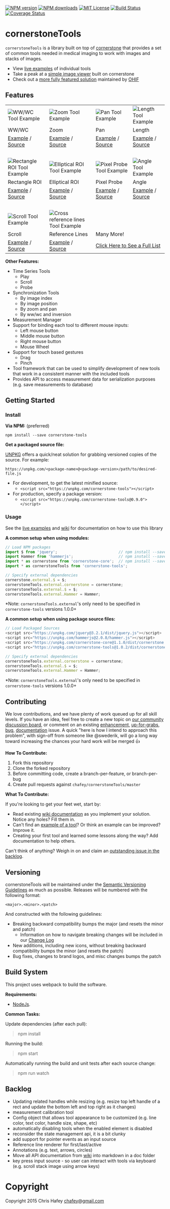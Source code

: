 [![NPM version][npm-version-image]][npm-url] [![NPM downloads][npm-downloads-image]][npm-url] [![MIT License][license-image]][license-url] [![Build Status][travis-image]][travis-url]
[![Coverage Status][coverage-image]][coverage-url]

cornerstoneTools
================

`cornerstoneTools` is a library built on top of [cornerstone](https://github.com/chafey/cornerstone) that provides
a set of common tools needed in medical imaging to work with images and stacks of images.

* View [live examples](https://rawgithub.com/chafey/cornerstoneTools/master/examples/index.html) of individual tools
* Take a peak at a [simple image viewer](http://chafey.github.io/cornerstoneDemo/) built on cornerstone
* Check out a [more fully featured solution](http://viewer.ohif.org/) maintained by [OHIF](http://ohif.org/)


Features
--------

<!-- 5 columns looks great on desktop, but 4 column table supports mobile better -->
<table>
  <!-- Image Row -->
  <tr>
    <td>
      <img alt="WW/WC Tool Example" src="https://github.com/dannyrb/cornerstoneTools/raw/b5f1595d5ecbb021efcdb6640efc5d49751e3a08/examples/00-tool-images/wwwc.gif" />
    </td>
    <td>
      <img alt="Zoom Tool Example" src="https://github.com/dannyrb/cornerstoneTools/raw/e0a85b1dfad09cae76f47dc7629e3eb03c70135c/examples/00-tool-images/zoom.gif" />
    </td>
    <td>
      <img alt="Pan Tool Example" src="https://github.com/dannyrb/cornerstoneTools/raw/e0a85b1dfad09cae76f47dc7629e3eb03c70135c/examples/00-tool-images/pan.gif" />
    </td>
    <td>
      <img alt="Length Tool Example" src="https://github.com/dannyrb/cornerstoneTools/raw/e0a85b1dfad09cae76f47dc7629e3eb03c70135c/examples/00-tool-images/length.gif" />
    </td>
  <tr>
  <!-- Name Row -->
  <tr>
    <td>WW/WC</td>
    <td>Zoom</td>
    <td>Pan</td>
    <td>Length</td>
  </tr>
  <!-- External Links Row -->
  <tr>
    <td>
      <a href="https://rawgit.com/chafey/cornerstoneTools/master/examples/allImageTools/index.html">Example</a> /
      <a href="https://github.com/dannyrb/cornerstoneTools/blob/074c012323786744e45415f82a21582f65689923/src/imageTools/wwwc.js">Source</a>
    </td>
    <td>
      <a href="https://rawgit.com/chafey/cornerstoneTools/master/examples/allImageTools/index.html">Example</a> /
      <a href="https://github.com/chafey/cornerstoneTools/blob/master/src/imageTools/zoom.js">Source</a>
    </td>
    <td>
      <a href="https://github.com/chafey/cornerstoneTools/blob/master/src/imageTools/zoom.js">Example</a> /
      <a href="https://github.com/chafey/cornerstoneTools/blob/master/src/imageTools/pan.js">Source</a>
    </td>
    <td>
      <a href="https://rawgit.com/chafey/cornerstoneTools/master/examples/allImageTools/index.html">Example</a> /
      <a href="https://github.com/chafey/cornerstoneTools/blob/master/src/imageTools/length.js">Source</a>
    </td>
  </tr>
  <!-- Buffer Row -->
  <tr>
    <td colspan="4">&nbsp;</td>
  </tr>
   <!-- Image Row -->
  <tr>
    <td>
      <img alt="Rectangle ROI Tool Example" src="https://github.com/dannyrb/cornerstoneTools/raw/e0a85b1dfad09cae76f47dc7629e3eb03c70135c/examples/00-tool-images/rectangle-roi.gif" />
    </td>
    <td>
      <img alt="Elliptical ROI Tool Example" src="https://placehold.it/150" />
    </td>
    <td>
      <img alt="Pixel Probe Tool Example" src="https://placehold.it/150" />
    </td>
    <td>
      <img alt="Angle Tool Example" src="https://placehold.it/150" />
    </td>
  <tr>
  <!-- Name Row -->
  <tr>
    <td>Rectangle ROI</td>
    <td>Elliptical ROI</td>
    <td>Pixel Probe</td>
    <td>Angle</td>
  </tr>
  <!-- External Links Row -->
  <tr>
    <td>
      <a href="https://rawgit.com/chafey/cornerstoneTools/master/examples/allImageTools/index.html">Example</a> /
      <a href="https://github.com/chafey/cornerstoneTools/blob/master/src/imageTools/rectangleRoi.js">Source</a>
    </td>
    <td>
      <a href="https://rawgit.com/chafey/cornerstoneTools/master/examples/allImageTools/index.html">Example</a> /
      <a href="https://github.com/chafey/cornerstoneTools/blob/master/src/imageTools/ellipticalRoi.js">Source</a>
    </td>
    <td>
      <a href="https://rawgit.com/chafey/cornerstoneTools/master/examples/allImageTools/index.html">Example</a> /
      <a href="https://github.com/chafey/cornerstoneTools/blob/master/src/imageTools/probe.js">Source</a>
    </td>
    <td>
      <a href="https://rawgit.com/chafey/cornerstoneTools/master/examples/allImageTools/index.html">Example</a> /
      <a href="https://github.com/chafey/cornerstoneTools/blob/master/src/imageTools/angleTool.js">Source</a>
    </td>
  </tr>
  <!-- Buffer Row -->
  <tr>
    <td colspan="4">&nbsp;</td>
  </tr>
  <!-- Image Row -->
  <tr>
    <td>
      <img alt="Scroll Tool Example" src="https://placehold.it/150" />
    </td>
    <td>
      <img alt="Cross reference lines Tool Example" src="https://placehold.it/150" />
    </td>
    <td colspan="2"><!-- Empty Column --></td>
  <tr>
  <!-- Name Row -->
  <tr>
    <td>Scroll</td>
    <td>Reference Lines</td>
    <td colspan="2">Many More!</td>
  </tr>
  <!-- External Links Row -->
  <tr>
    <td>
      <a href="https://rawgit.com/chafey/cornerstoneTools/master/examples/stackScroll/index.html">Example</a> /
      <a href="https://github.com/chafey/cornerstoneTools/blob/master/src/stackTools/stackScroll.js">Source</a>
    </td>
    <td>
      <a href="https://rawgit.com/chafey/cornerstoneTools/master/examples/referenceLineTool/index.html">Example</a> /
      <a href="https://github.com/chafey/cornerstoneTools/blob/master/src/referenceLines/referenceLinesTool.js">Source</a>
    </td>
    <td colspan="2"><a href="https://rawgit.com/chafey/cornerstoneTools/master/examples/index.html">Click Here to See a Full List</a></td>
  </tr>
</table>


**Other Features:**

* Time Series Tools
  * Play
  * Scroll
  * Probe
* Synchronization Tools
  * By image index
  * By image position
  * By zoom and pan
  * By ww/wc and inversion
* Measurement Manager
* Support for binding each tool to different mouse inputs:
  * Left mouse button
  * Middle mouse button
  * Right mouse button
  * Mouse Wheel
* Support for touch based gestures
  * Drag
  * Pinch
* Tool framework that can be used to simplify development of new tools that work in a consistent manner with the included
  tools
* Provides API to access measurement data for serialization purposes (e.g. save measurements to database)


Getting Started
---------------

### Install

**Via NPM:** (preferred)

`npm install --save cornerstone-tools`


**Get a packaged source file:**

[UNPKG](https://unpkg.com/#/) offers a quick/neat solution for grabbing versioned copies of the source. For example:

`https://unpkg.com/<package-name>@<package-version>/path/to/desired-file.js`

* For development, to get the latest minified source:
    * `<script src="https://unpkg.com/cornerstone-tools"></script>`
* For production, specify a package version:
    * `<script src="https://unpkg.com/cornerstone-tools@0.9.0"></script>`


### Usage

See the [live examples](https://rawgithub.com/chafey/cornerstoneTools/master/examples/index.html) and [wiki](https://github.com/chafey/cornerstoneTools/wiki) for documentation on how to use this library


**A common setup when using modules:**

````javascript
// Load NPM packages
import $ from 'jquery';                           // npm install --save jquery
import Hammer from 'hammerjs';                    // npm install --save hammerjs
import * as cornerstone from 'cornerstone-core';  // npm install --save cornerstone-core
import * as cornerstoneTools from 'cornerstone-tools';

// Specify external dependencies
cornerstone.external.$ = $;
cornerstoneTools.external.cornerstone = cornerstone;
cornerstoneTools.external.$ = $;
cornerstoneTools.external.Hammer = Hammer;
````

*Note: `cornerstoneTools.external`'s only need to be specified in `cornerstone-tools` versions 1.0.0+


**A common setup when using package source files:**

````javascript
// Load Packaged Sources
<script src="https://unpkg.com/jquery@3.2.1/dist/jquery.js"></script>
<script src="https://unpkg.com/hammerjs@2.0.8/hammer.js"></script>
<script src="https://unpkg.com/cornerstone-core@1.1.0/dist/cornerstone.min.js"></script>
<script src="https://unpkg.com/cornerstone-tools@1.0.2/dist/cornerstoneTools.min.js"></script>

// Specify external dependencies
cornerstoneTools.external.cornerstone = cornerstone;
cornerstoneTools.external.$ = $;
cornerstoneTools.external.Hammer = Hammer;
````

*Note: `cornerstoneTools.external`'s only need to be specified in `cornerstone-tools` versions 1.0.0+


Contributing
------------

We love contributions, and we have plenty of work queued up for all skill levels. If you have an idea, feel free to create a new topic on [our community discussion board](https://groups.google.com/forum/#!forum/cornerstone-platform), or comment on an existing [enhancement](https://github.com/chafey/cornerstoneTools/issues?q=is%3Aissue+is%3Aopen+label%3Aenhancement), [up-for-grabs](https://github.com/chafey/cornerstoneTools/issues?q=is%3Aissue+is%3Aopen+label%3A%22up+for+grabs%22), [bug](https://github.com/chafey/cornerstoneTools/issues?q=is%3Aissue+is%3Aopen+label%3Abug), [documentation](https://github.com/chafey/cornerstoneTools/labels/documentation) issue. A quick "here is how I intend to approach this problem", with sign-off from someone like @swederik, will go a long way toward increasing the chances your hard work will be merged :+1:

**How To Contribute:**

1. Fork this repository
2. Clone the forked repository
3. Before committing code, create a branch-per-feature, or branch-per-bug
4. Create pull requests against `chafey/cornerstoneTools/master`

**What To Contribute:**

If you're looking to get your feet wet, start by:

- Read existing [wiki documentation](https://github.com/chafey/cornerstoneTools/wiki) as you implement your solution. Notice any holes? Fill them in.
- Can't find an [example of a tool](https://rawgit.com/chafey/cornerstoneTools/master/examples/index.html)? Or think an example can be improved? Improve it.
- Creating your first tool and learned some lessons along the way? Add documentation to help others.

Can't think of anything? Weigh in on and claim an [outstanding issue in the backlog](https://github.com/chafey/cornerstoneTools/issues).


Versioning
----------

cornerstoneTools will be maintained under the [Semantic Versioning Guidelines](http://semver.org) as much as possible. Releases will be numbered with the following format:

`<major>.<minor>.<patch>`

And constructed with the following guidelines:

* Breaking backward compatibility bumps the major (and resets the minor and patch)
  - Information on how to navigate breaking changes will be included in our [Change Log](https://github.com/chafey/cornerstoneTools/blob/master/changelog.md)
* New additions, including new icons, without breaking backward compatibility bumps the minor (and resets the patch)
* Bug fixes, changes to brand logos, and misc changes bumps the patch


Build System
------------

This project uses webpack to build the software.

**Requirements:**

* [NodeJs](http://nodejs.org).

**Common Tasks:**


Update dependencies (after each pull):
> npm install

Running the build:
> npm start

Automatically running the build and unit tests after each source change:
> npm run watch

Backlog
------------

* Updating related handles while resizing (e.g. resize top left handle of a rect and update the bottom left and top right as it changes)
* measurement calibration tool
* Config object that allows tool appearance to be customized (e.g. line color, text color, handle size, shape, etc)
* automatically disabling tools when the enabled element is disabled
* reconsider the state management api, it is a bit clunky
* add support for pointer events as an input source
* Reference line renderer for first/last/active
* Annotations (e.g. text, arrows, circles)
* Move all API documentation from [wiki](https://github.com/chafey/cornerstoneTools/wiki) into markdown in a doc folder
* key press input source - so user can interact with tools via keyboard (e.g. scroll stack image using arrow keys)

Copyright
============
Copyright 2015 Chris Hafey [chafey@gmail.com](mailto:chafey@gmail.com)

[license-image]: http://img.shields.io/badge/license-MIT-blue.svg?style=flat
[license-url]: LICENSE

[npm-url]: https://npmjs.org/package/cornerstone-tools
[npm-version-image]: http://img.shields.io/npm/v/cornerstone-tools.svg?style=flat
[npm-downloads-image]: http://img.shields.io/npm/dm/cornerstone-tools.svg?style=flat

[travis-url]: http://travis-ci.org/chafey/cornerstoneTools
[travis-image]: https://travis-ci.org/chafey/cornerstoneTools.svg?branch=master

[coverage-url]: https://coveralls.io/github/chafey/cornerstoneTools?branch=master
[coverage-image]: https://coveralls.io/repos/github/chafey/cornerstoneTools/badge.svg?branch=master
